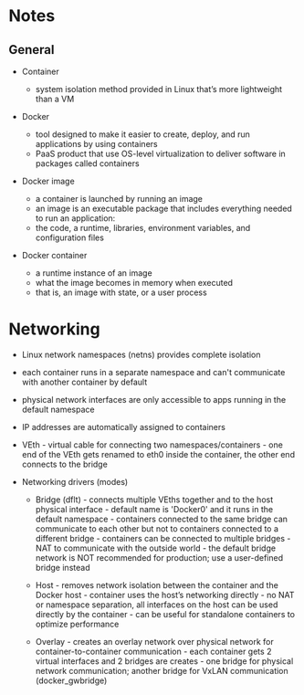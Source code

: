 # Notes

## General
- Container
  - system isolation method provided in Linux that’s more lightweight than a VM

- Docker 
  - tool designed to make it easier to create, deploy, and run applications by using containers
  - PaaS product that use OS-level virtualization to deliver software in packages called containers

- Docker image
  - a container is launched by running an image
  - an image is an executable package that includes everything needed to run an application:
  - the code, a runtime, libraries, environment variables, and configuration files

- Docker container 
  - a runtime instance of an image
  - what the image becomes in memory when executed
  - that is, an image with state, or a user process



Networking
==========
 - Linux network namespaces (netns) provides complete isolation 
 - each container runs in a separate namespace and can't communicate with another container by default
 - physical network interfaces are only accessible to apps running in the default namespace
 - IP addresses are automatically assigned to containers
 - VEth				- virtual cable for connecting two namespaces/containers
				- one end of the VEth gets renamed to eth0 inside the container, the other end connects to the bridge

 - Networking drivers (modes)

   - Bridge (dflt)		- connects multiple VEths together and to the host physical interface
				- default name is 'Docker0' and it runs in the default namespace
				- containers connected to the same bridge can communicate to each other but not to containers connected to a different bridge
				- containers can be connected to multiple bridges
				- NAT to communicate with the outside world
				- the default bridge network is NOT recommended for production; use a user-defined bridge instead

   - Host			- removes network isolation between the container and the Docker host
				- container uses the host’s networking directly
				- no NAT or namespace separation, all interfaces on the host can be used directly by the container
				- can be useful for standalone containers to optimize performance

   - Overlay			- creates an overlay network over physical network for container-to-container communication
				- each container gets 2 virtual interfaces and 2 bridges are creates
				- one bridge for physical network communication; another bridge for VxLAN communication (docker_gwbridge)

